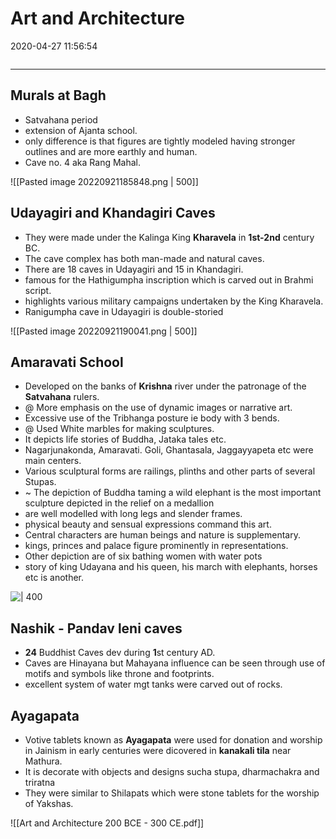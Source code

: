 # Art and Architecture
2020-04-27 11:56:54
            
```toc
```
---


## Murals at Bagh 

-   Satvahana period
-   extension of Ajanta school.
-   only difference is that figures are tightly modeled having stronger outlines and are more earthly and human.
-   Cave no. 4 aka Rang Mahal.

![[Pasted image 20220921185848.png | 500]]

## Udayagiri and Khandagiri Caves 

-   They were made under the Kalinga King **Kharavela** in **1st-2nd** century BC.
-   The cave complex has both man-made and natural caves.
-   There are 18 caves in Udayagiri and 15 in Khandagiri.
-   famous for the Hathigumpha inscription which is carved out in Brahmi script.
-   highlights various military campaigns undertaken by the King Kharavela.
-   Ranigumpha cave in Udayagiri is double-storied

![[Pasted image 20220921190041.png | 500]]

## Amaravati School 
-   Developed on the banks of **Krishna** river under the patronage of the **Satvahana** rulers.
- @  More emphasis on the use of dynamic images or narrative art.
-   Excessive use of the Tribhanga posture ie body with 3 bends.
- @  Used White marbles for making sculptures.
-   It depicts life stories of Buddha, Jataka tales etc.
-   Nagarjunakonda, Amaravati. Goli, Ghantasala, Jaggayyapeta etc were main centers.
-   Various sculptural forms are railings, plinths and other parts of several Stupas.
- ~ The depiction of Buddha taming a wild elephant is the most important sculpture depicted in the relief on a medallion
-   are well modelled with long legs and slender frames.
-   physical beauty and sensual expressions command this art.
-   Central characters are human beings and nature is supplementary.
-   kings, princes and palace figure prominently in representations.
-   Other depiction are of six bathing women with water pots
-   story of king Udayana and his queen, his march with elephants, horses etc is another.
 
![ | 400](Art-and-Architecture-image1-23440145.jpg)
 

## Nashik - Pandav leni caves 

- **24** Buddhist Caves dev during **1**st century AD.
- Caves are Hinayana but Mahayana influence can be seen through use of motifs and symbols like throne and footprints.
- excellent system of water mgt tanks were carved out of rocks.
 
## Ayagapata
- Votive tablets known as **Ayagapata** were used for donation and worship in Jainism in early centuries were dicovered in **kanakali tila** near Mathura.
- It is decorate with objects and designs sucha stupa, dharmachakra and triratna
- They were similar to Shilapats which were stone tablets for the worship of Yakshas.


![[Art and Architecture 200 BCE - 300 CE.pdf]]

